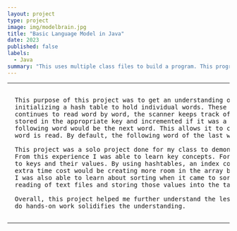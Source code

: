 ```yaml
---
layout: project
type: project
image: img/modelbrain.jpg
title: "Basic Language Model in Java"
date: 2023
published: false
labels:
  - Java
summary: "This uses multiple class files to build a program. This program holds individual words in a hashttable. Each word on the table has its own array of words that follow it and the amount of that word. By using the table and the frequency, it uses Math.random() based on the frequency to generate text. Based on that follow up text, it then uses the words following that one, and so on."
---
```


<hr>

<pre>

  This purpose of this project was to get an understanding of iteration, hash tables, and sorting, and more. This was done by first 
  initializing a hash table to hold individual words. These words would be read from a text file and stored into the hashtable. As it 
  continues to read word by word, the scanner keeps track of a current word and a following word. The following word would then be 
  stored in the appropriate key and incremented if it was a duplicate. Then, the following word becomes the current word, and the new 
  following word would be the next word. This allows it to create all the necessary words and frequencies in the table until the last 
  word is read. By default, the following word of the last word is a period. 

  This project was a solo project done for my class to demonstrate the material I have learned and so the sole contributor was me.
  From this experience I was able to learn key concepts. For one, hash table and the idea of pseudorandomness to create instant access 
  to keys and their values. By using hashtables, an index could be found instantly and gain the data in constant time, where the only 
  extra time cost would be creating more room in the array by making a new array.
  I was also able to learn about sorting when it came to sorting the frequencies so that they were in order. I also learned about file 
  reading of text files and storing those values into the table. 

  Overall, this project helped me further understand the lessons taught in class becuase afterall, being able to apply knowledge and 
  do hands-on work solidifies the understanding. 

</pre>

<hr>
